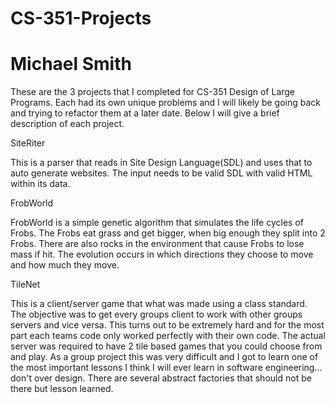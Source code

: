 # CS-351-Projects

# Michael Smith

These are the 3 projects that I completed for CS-351 Design of Large Programs.  Each had its own unique problems and I will likely be 
going back and trying to refactor them at a later date.  Below I will give a brief description of each project.

SiteRiter

This is a parser that reads in Site Design Language(SDL) and uses that to auto generate websites.  The input needs to be valid SDL with valid HTML within its data.

FrobWorld

FrobWorld is a simple genetic algorithm that simulates the life cycles of Frobs.  The Frobs eat grass and get bigger, when big enough they split into 2 Frobs.  There are also rocks in the environment that cause Frobs to lose mass if hit.  The evolution occurs in which directions they choose to move and how much they move.

TileNet

This is a client/server game that what was made using a class standard.  The objective was to get every groups client to work with other groups servers and vice versa.  This turns out to be extremely hard and for the most part each teams code only worked perfectly with their own code.  The actual server was required to have 2 tile based games that you could choose from and play.
As a group project this was very difficult and I got to learn one of the most important lessons I think I will ever learn in software engineering... don't over design.  There are several abstract factories that should not be there but lesson learned. 
